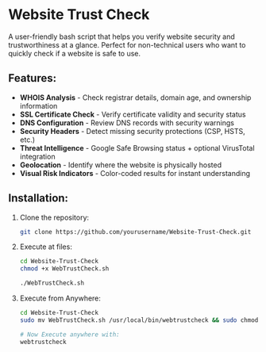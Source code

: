 # Website Trust Check

A user-friendly bash script that helps you verify website security and trustworthiness at a glance. Perfect for non-technical users who want to quickly check if a website is safe to use.

## Features:

- **WHOIS Analysis** - Check registrar details, domain age, and ownership information
- **SSL Certificate Check** - Verify certificate validity and security status
- **DNS Configuration** - Review DNS records with security warnings
- **Security Headers** - Detect missing security protections (CSP, HSTS, etc.)
- **Threat Intelligence** - Google Safe Browsing status + optional VirusTotal integration
- **Geolocation** - Identify where the website is physically hosted
- **Visual Risk Indicators** - Color-coded results for instant understanding

## Installation:

1. Clone the repository:
   ```bash
   git clone https://github.com/yourusername/Website-Trust-Check.git

2. Execute at files:
   ```bash
   cd Website-Trust-Check
   chmod +x WebTrustCheck.sh

   ./WebTrustCheck.sh

4. Execute from Anywhere:
   ```bash
   cd Website-Trust-Check
   sudo mv WebTrustCheck.sh /usr/local/bin/webtrustcheck && sudo chmod +x /usr/local/bin/webtrustcheck

   # Now Execute anywhere with:
   webtrustcheck

